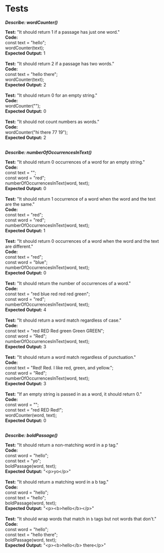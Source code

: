 # Tests

_**Describe: wordCounter()**_

**Test:** "It should return 1 if a passage has just one word."  
**Code:**  
const text = "hello";  
wordCounter(text);  
**Expected Output:** 1  
<br>
**Test:** "It should return 2 if a passage has two words."  
**Code:**  
const text = "hello there";  
wordCounter(text);  
**Expected Output:** 2  
<br>
**Test:** "It should return 0 for an empty string."  
**Code:**  
wordCounter("");  
**Expected Output:** 0  
<br>
**Test:** "It should not count numbers as words."  
**Code:**  
wordCounter("hi there 77 19");  
**Expected Output:** 2  
<br>

_**Describe: numberOfOccurrencesInText()**_

**Test:** "It should return 0 occurrences of a word for an empty string."  
**Code:**  
const text = "";  
const word = "red";  
numberOfOccurrencesInText(word, text);  
**Expected Output:** 0  
<br>
**Test:** "It should return 1 occurrence of a word when the word and the text are the same."  
**Code:**    
const text = "red";  
const word = "red";  
numberOfOccurrencesInText(word, text);  
**Expected Output:** 1  
<br>
**Test:** "It should return 0 occurrences of a word when the word and the text are different."  
**Code:**    
const text = "red";  
const word = "blue";  
numberOfOccurrencesInText(word, text);  
**Expected Output:** 0  
<br>
**Test:** "It should return the number of occurrences of a word."  
**Code:**   
const text = "red blue red red red green";  
const word = "red";  
numberOfOccurrencesInText(word, text);  
**Expected Output:** 4  
<br>
**Test:** "It should return a word match regardless of case."  
**Code:**    
const text = "red RED Red green Green GREEN";  
const word = "Red";  
numberOfOccurrencesInText(word, text);  
**Expected Output:** 3  
<br>
**Test:** "It should return a word match regardless of punctuation."  
**Code:**    
const text = "Red! Red. I like red, green, and yellow.";  
const word = "Red";  
numberOfOccurrencesInText(word, text);  
**Expected Output:** 3  
<br>
**Test:** "If an empty string is passed in as a word, it should return 0."  
**Code:**    
const word = "";  
const text = "red RED Red!";  
wordCounter(word, text);  
**Expected Output:** 0  
<br>  

_**Describe: boldPassage()**_

**Test:** "It should return a non-matching word in a p tag."  
**Code:**    
const word = "hello";  
const text = "yo";  
boldPassage(word, text);  
**Expected Output:** "\<p>yo\</p>"  
<br>
**Test:** "It should return a matching word in a b tag."  
**Code:**   
const word = "hello";  
const text = "hello";  
boldPassage(word, text);  
**Expected Output:** "\<p>\<b>hello\</b>\</p>"  
<br>
**Test:** "It should wrap words that match in `b` tags but not words that don't."  
**Code:**   
const word = "hello";  
const text = "hello there";  
boldPassage(word, text);  
**Expected Output:** "\<p>\<b>hello\</b> there\</p>"  